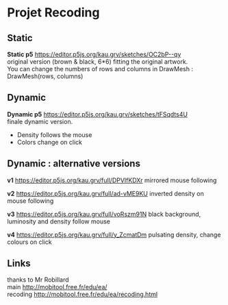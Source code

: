 # Projet Recoding

## Static
**Static p5** https://editor.p5js.org/kau.grv/sketches/OC2bP--qy  
original version (brown & black, 6*6) fitting the original artwork.  
You can change the numbers of rows and columns in DrawMesh : DrawMesh(rows, columns)

## Dynamic
**Dynamic p5** https://editor.p5js.org/kau.grv/sketches/tFSqdts4U  
finale dynamic version. 
- Density follows the mouse
- Colors change on click

## Dynamic : alternative versions
**v1** https://editor.p5js.org/kau.grv/full/DPVIfKDXr 
mirrored mouse following 

**v2** https://editor.p5js.org/kau.grv/full/ad-vME9KU
inverted density on mouse following 

**v3** https://editor.p5js.org/kau.grv/full/voRszm91N
black background, luminosity and density follow mouse

**v4** https://editor.p5js.org/kau.grv/full/y_ZcmatDm
pulsating density, change colours on click




## Links

thanks to Mr Robillard  
main http://mobitool.free.fr/edu/ea/  
recoding http://mobitool.free.fr/edu/ea/recoding.html
